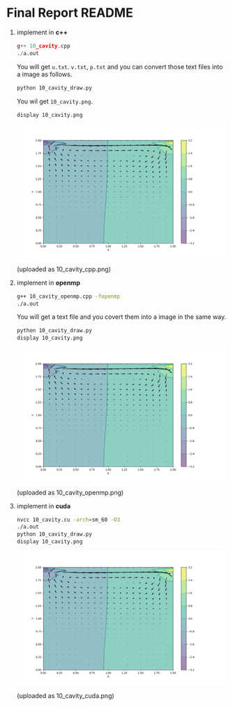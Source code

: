 # Final Report README

1. implement in **c++**

   ```python
   g++ 10_cavity.cpp
   ./a.out
   ```

   You will get `u.txt`. `v.txt`, `p.txt` and you can convert those text files into a image as follows.

   ```bash
   python 10_cavity_draw.py
   ```

   You wil get `10_cavity.png`.

   ```bash
   display 10_cavity.png
   ```

   ![](https://github.com/yutake27/hpc_lecture/blob/master/13_pde/10_cavity_cpp.png)

   (uploaded as 10_cavity_cpp.png)

   

2. implement in **openmp**

   ```bash
   g++ 10_cavity_openmp.cpp -fopenmp
   ./a.out
   ```

   You will get a text file and you covert them into a image  in the same way.

   ```bash
   python 10_cavity_draw.py
   display 10_cavity.png
   ```

   ![](https://github.com/yutake27/hpc_lecture/blob/master/13_pde/10_cavity_openmp.png)

   (uploaded as 10_cavity_openmp.png)

3. implement in **cuda**

   ```bash
   nvcc 10_cavity.cu -arch=sm_60 -O3
   ./a.out
   python 10_cavity_draw.py
   display 10_cavity.png
   ```

   ![](https://github.com/yutake27/hpc_lecture/blob/master/13_pde/10_cavity_cuda.png)

   (uploaded as 10_cavity_cuda.png)





